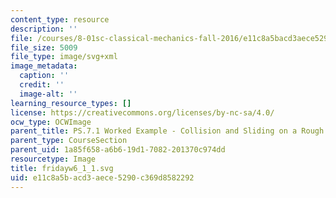 ```yaml
---
content_type: resource
description: ''
file: /courses/8-01sc-classical-mechanics-fall-2016/e11c8a5bacd3aece5290c369d8582292_fridayw6_1_1.svg
file_size: 5009
file_type: image/svg+xml
image_metadata:
  caption: ''
  credit: ''
  image-alt: ''
learning_resource_types: []
license: https://creativecommons.org/licenses/by-nc-sa/4.0/
ocw_type: OCWImage
parent_title: PS.7.1 Worked Example - Collision and Sliding on a Rough Surface
parent_type: CourseSection
parent_uid: 1a85f658-a6b6-19d1-7082-201370c974dd
resourcetype: Image
title: fridayw6_1_1.svg
uid: e11c8a5b-acd3-aece-5290-c369d8582292
---
```

